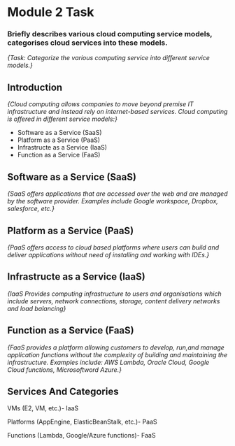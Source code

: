 # Module 2 Task
### Briefly describes various cloud computing service models, categorises cloud services into these models.

 _{Task: Categorize the various computing service into different 
service models.}_

## Introduction
_{Cloud computing allows companies to move beyond premise IT infrastructure and instead rely on internet-based services. Cloud computing is offered in different service models:}_
* Software as a Service (SaaS)
* Platform as a Service (PaaS)
* Infrastructe as a Service (IaaS)
* Function as a Service (FaaS)

## Software as a Service (SaaS)
_{SaaS offers applications that are accessed over the web and are managed by the software provider. Examples include Google workspace, Dropbox, salesforce, etc.}_

## Platform as a Service (PaaS)
_{PaaS offers access to cloud based platforms where users can build and deliver applications without need of installing and working with IDEs.}_

## Infrastructe as a Service (IaaS)
_{IaaS Provides computing infrastructure to users and organisations which include servers, network connections, storage, content delivery networks and load balancing}_

## Function as a Service (FaaS)
_{FaaS provides a platform allowing customers to develop, run,and manage application functions without the complexity of building and maintaining the infrastructure. Examples include: AWS Lambda, Oracle Cloud, Google Cloud functions, Microsoftword Azure.}_

## Services And Categories
VMs (E2, VM, etc.)- IaaS

Platforms (AppEngine, 
ElasticBeanStalk, etc.)- PaaS

Functions (Lambda, 
Google/Azure functions)- FaaS

